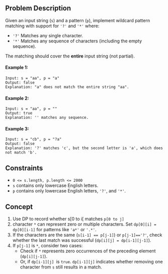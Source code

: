 ## Problem Description

Given an input string (`s`) and a pattern (`p`), implement wildcard pattern matching with support for `'?'` and `'*'` where:

- `'?'` Matches any single character.
- `'*'` Matches any sequence of characters (including the empty sequence).

The matching should cover the **entire** input string (not partial).

#### Example 1:
```plaintext
Input: s = "aa", p = "a"
Output: false
Explanation: "a" does not match the entire string "aa".
```

#### Example 2:
```plaintext
Input: s = "aa", p = ""
Output: true
Explanation: '' matches any sequence.
```

#### Example 3:
```plaintext
Input: s = "cb", p = "?a"
Output: false
Explanation: '?' matches 'c', but the second letter is 'a', which does not match 'b'.
```

## Constraints

- `0 <= s.length, p.length <= 2000`
- `s` contains only lowercase English letters.
- `p` contains only lowercase English letters, `'?'`, and `'*'`.

## Concept
1. Use DP to record whether s[0 to i[ matches `p[0 to j]`
2. character `*` can represent zero or multiple characters. Set `dp[0][i] = dp[0][i-1]` for patterns like `'a*'` or `'.*'`.
3. If the characters are the same (`s[i-1] == p[j-1]`) or `p[j-1]=='?'`, check whether the last match was successful (`dp[i][j] = dp[i-1][j-1]`).
4. If `p[j-1]` is `*`, consider two cases:
   - Check if `*` represents zero occurrences of the preceding element (`dp[i][j-1]`).
   - Or, if `dp[i-1][j] `is `true`. `dp[i-1][j]` indicates whether removing one character from `s` still results in a match.
